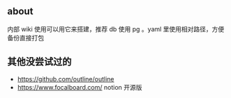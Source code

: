 ## about

内部 wiki 使用可以用它来搭建，推荐 db 使用 pg 。yaml 里使用相对路径，方便备份直接打包

## 其他没尝试过的

- https://github.com/outline/outline
- https://www.focalboard.com/  notion 开源版
